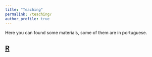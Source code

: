```yaml
---
title: "Teaching"
permalink: /teaching/
author_profile: true
---
```


Here you can found some materials, some of them are in portuguese.

## [R](https://fjnovais.github.io/teaching/R/)
